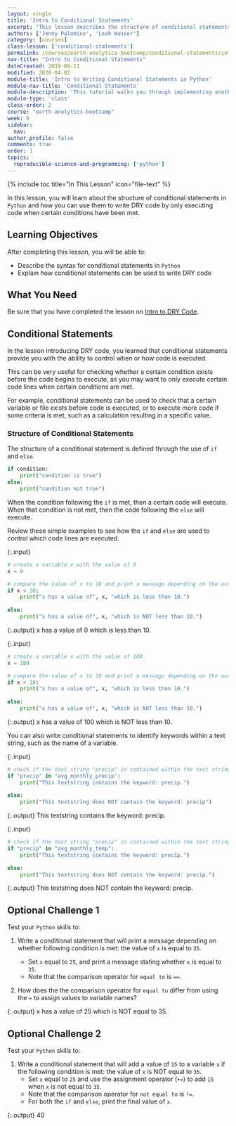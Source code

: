 ```yaml
---
layout: single
title: 'Intro to Conditional Statements'
excerpt: "This lesson describes the structure of conditional statements in Python and demonstrates how they are used for writing DRY code."
authors: ['Jenny Palomino', 'Leah Wasser']
category: [courses]
class-lesson: ['conditional-statements']
permalink: /courses/earth-analytics-bootcamp/conditional-statements/intro-conditional-statements/
nav-title: "Intro to Conditional Statements"
dateCreated: 2019-08-11
modified: 2020-04-02
module-title: 'Intro to Writing Conditional Statements in Python'
module-nav-title: 'Conditional Statements'
module-description: 'This tutorial walks you through implementing another key strategy for writing DRY (i.e. Do Not Repeat Yourself) code in Python: conditional statements.'
module-type: 'class'
class-order: 2
course: "earth-analytics-bootcamp"
week: 8
sidebar:
  nav:
author_profile: false
comments: true
order: 1
topics:
  reproducible-science-and-programming: ['python']
---
```

{% include toc title="In This Lesson" icon="file-text" %}

In this lesson, you will learn about the structure of conditional statements in `Python` and how you can use them to write DRY code by only executing code when certain conditions have been met.  

<div class='notice--success' markdown="1">

## <i class="fa fa-graduation-cap" aria-hidden="true"></i> Learning Objectives

After completing this lesson, you will be able to:

* Describe the syntax for conditional statements in `Python`
* Explain how conditional statements can be used to write DRY code


## <i class="fa fa-check-square-o fa-2" aria-hidden="true"></i> What You Need

Be sure that you have completed the lesson on <a href="{{ site.url }}/courses/earth-analytics-bootcamp/loops/intro-dry-code/">Intro to DRY Code</a>. 

 </div>

## Conditional Statements

In the lesson introducing DRY code, you learned that conditional statements provide you with the ability to control when or how code is executed.  

This can be very useful for checking whether a certain condition exists before the code begins to execute, as you may want to only execute certain code lines when certain conditions are met.   

For example, conditional statements can be used to check that a certain variable or file exists before code is executed, or to execute more code if some criteria is met, such as a calculation resulting in a specific value. 

### Structure of Conditional Statements

The structure of a conditional statement is defined through the use of `if` and `else`. 

```python
if condition:
    print("condition is true")
else:
    print("condition not true")
```

When the condition following the `if` is met, then a certain code will execute. When that condition is not met, then the code following the `else` will execute.

Review these simple examples to see how the `if` and `else` are used to control which code lines are executed.

{:.input}
```python
# create a variable x with the value of 0
x = 0

# compare the value of x to 10 and print a message depending on the outcome of the comparison
if x < 10:
    print("x has a value of", x, "which is less than 10.")
    
else:
    print("x has a value of", x, "which is NOT less than 10.")    
```

{:.output}
    x has a value of 0 which is less than 10.



{:.input}
```python
# create a variable x with the value of 100
x = 100

# compare the value of x to 10 and print a message depending on the outcome of the comparison
if x < 10:
    print("x has a value of", x, "which is less than 10.")
    
else:
    print("x has a value of", x, "which is NOT less than 10.") 
```

{:.output}
    x has a value of 100 which is NOT less than 10.



You can also write conditional statements to identify keywords within a text string, such as the name of a variable. 

{:.input}
```python
# check if the text string "precip" in contained within the text string "avg_monthly_precip"
if "precip" in "avg_monthly_precip":
    print("This textstring contains the keyword: precip.")
    
else:
    print("This textstring does NOT contain the keyword: precip")
```

{:.output}
    This textstring contains the keyword: precip.



{:.input}
```python
# check if the text string "precip" in contained within the text string "avg_monthly_temp"
if "precip" in "avg_monthly_temp":
    print("This textstring contains the keyword: precip.")
    
else:
    print("This textstring does NOT contain the keyword: precip.")
```

{:.output}
    This textstring does NOT contain the keyword: precip.



<div class="notice--warning" markdown="1">

## <i class="fa fa-pencil-square-o" aria-hidden="true"></i> Optional Challenge 1

Test your `Python` skills to:

1. Write a conditional statement that will print a message depending on whether following condition is met: the value of `x` is equal to `35`. 
    * Set `x` equal to `25`, and print a message stating whether `x` is equal to `35`. 
    * Note that the comparison operator for `equal to` is `==`. 

2. How does the the comparison operator for `equal to` differ from using the `=` to assign values to variable names?


</div>


{:.output}
    x has a value of 25 which is NOT equal to 35.



<div class="notice--warning" markdown="1">

## <i class="fa fa-pencil-square-o" aria-hidden="true"></i> Optional Challenge 2

Test your `Python` skills to:

1. Write a conditional statement that will add a value of `15` to a variable `x` if the following condition is met: the value of `x` is NOT equal to `35`. 
    * Set `x` equal to `25` and use the assignment operator (`+=`) to add `15` when `x` is not equal to `35`. 
    * Note that the comparison operator for `not equal to` is `!=`.
    * For both the `if` and `else`, print the final value of `x`.

</div>


{:.output}
    40


